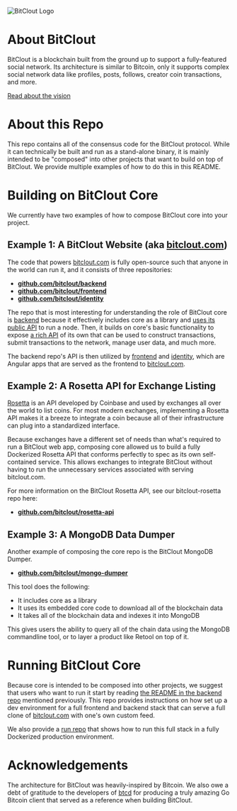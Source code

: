 ![BitClout Logo](https://bitclout.com/assets/img/camelcase_logo.svg)

# About BitClout
BitClout is a blockchain built from the ground up to support a fully-featured
social network. Its architecture is similar to Bitcoin, only it supports complex
social network data like profiles, posts, follows, creator coin transactions, and
more.

[Read about the vision](https://docs.bitclout.com/the-vision)

# About this Repo

This repo contains all of the consensus code for the BitClout protocol. While it can 
technically be built and run as a stand-alone binary, it is mainly intended to be
"composed" into other projects that want to build on top of BitClout. We provide
multiple examples of how to do this in this README.

# Building on BitClout Core

We currently have two examples of how to compose BitClout core into your project.

## Example 1: A BitClout Website (aka [bitclout.com](https://bitclout.com))

The code that powers [bitclout.com](https://bitclout.com) is fully open-source
such that anyone in the world can run it, and it consists of three repositories:
* **[github.com/bitclout/backend](https://github.com/bitclout/backend)**
* **[github.com/bitclout/frontend](https://github.com/bitclout/frontend)**
* **[github.com/bitclout/identity](https://github.com/bitclout/identity)**

The repo that is most interesting for understanding the role of BitClout core is
[backend](https://github.com/bitclout/backend) because it effectively includes core
as a library and [uses its public API](https://FIXME)
to run a node. Then, it builds on core's basic
functionality to expose [a rich API](https://FIXME) of its own that can be used to 
construct transactions, submit transactions to the network, manage user data, and 
much more.

The backend repo's API is then utilized by
[frontend](https://github.com/bitclout/frontend) and 
[identity](https://github.com/bitclout/identity), which are Angular apps that are
served as the frontend to [bitclout.com](https://bitclout.com).

## Example 2: A Rosetta API for Exchange Listing

[Rosetta](https://rosetta-api.org) is an API developed by Coinbase and used by
exchanges all over the world to list coins. For most modern exchanges, implementing a
Rosetta API makes it a breeze to integrate a coin because all of their infrastructure
can plug into a standardized interface.

Because exchanges have a different set of needs than what's required to run a 
BitClout web app, composing core allowed us
to build a fully Dockerized Rosetta API that conforms perfectly to spec as its own
self-contained service. This allows exchanges to integrate BitClout without having
to run the unnecessary services associated with serving bitclout.com.

For more information on the BitClout Rosetta API, see our bitclout-rosetta repo here:
* **[github.com/bitclout/rosetta-api](https://github.com/bitclout/rosetta-api)**

## Example 3: A MongoDB Data Dumper

Another example of composing the core repo is the BitClout MongoDB Dumper.
* **[github.com/bitclout/mongo-dumper](https://github.com/bitclout/mongo-dumper)**

This tool does the following:
* It includes core as a library
* It uses its embedded core code to download all of the blockchain data
* It takes all of the blockchain data and indexes it into MongoDB

This gives users the ability to query all of the chain data using the MongoDB
commandline tool, or to layer a product like Retool on top of it.

# Running BitClout Core

Because core is intended to be composed into other projects, we suggest that
users who want to run it start by reading [the README in the backend repo](https://github.com/bitclout/backend)
mentioned previously. This repo provides instructions on how set up a dev environment
for a full frontend and backend stack that can serve a full clone 
of [bitclout.com](https://bitclout.com) with one's own custom feed.

We also provide a [run repo](https://github.com/bitclout/run) that shows how to 
run this full stack in a fully Dockerized production environment.

# Acknowledgements

The architecture for BitClout was heavily-inspired by Bitcoin. We also owe a debt
of gratitude to the developers of [btcd](https://github.com/btcsuite/btcd) for
producing a truly amazing Go Bitcoin client that served as a reference when
building BitClout.
